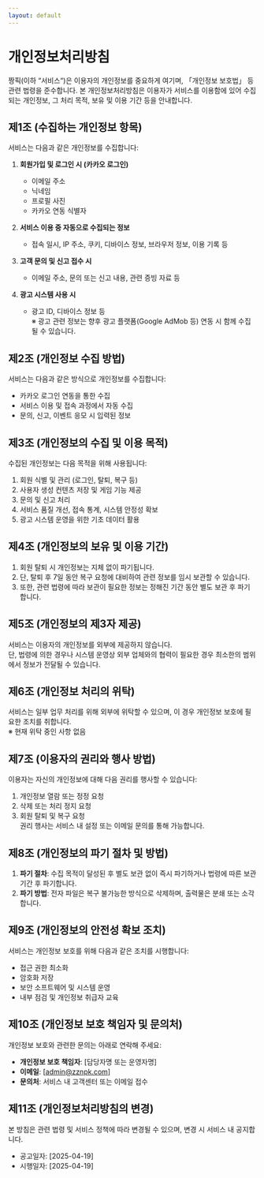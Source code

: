 ```yaml
---
layout: default
---
```


# 개인정보처리방침
짱픽(이하 “서비스“)은 이용자의 개인정보를 중요하게 여기며, 「개인정보 보호법」 등 관련 법령을 준수합니다. 본 개인정보처리방침은 이용자가 서비스를 이용함에 있어 수집되는 개인정보, 그 처리 목적, 보유 및 이용 기간 등을 안내합니다.

## 제1조 (수집하는 개인정보 항목)
서비스는 다음과 같은 개인정보를 수집합니다:

1. **회원가입 및 로그인 시 (카카오 로그인)**
   - 이메일 주소
   - 닉네임
   - 프로필 사진
   - 카카오 연동 식별자

2. **서비스 이용 중 자동으로 수집되는 정보**
   - 접속 일시, IP 주소, 쿠키, 디바이스 정보, 브라우저 정보, 이용 기록 등

3. **고객 문의 및 신고 접수 시**
   - 이메일 주소, 문의 또는 신고 내용, 관련 증빙 자료 등

4. **광고 시스템 사용 시**
   - 광고 ID, 디바이스 정보 등  
     ※ 광고 관련 정보는 향후 광고 플랫폼(Google AdMob 등) 연동 시 함께 수집될 수 있습니다.

## 제2조 (개인정보 수집 방법)
서비스는 다음과 같은 방식으로 개인정보를 수집합니다:

- 카카오 로그인 연동을 통한 수집
- 서비스 이용 및 접속 과정에서 자동 수집
- 문의, 신고, 이벤트 응모 시 입력된 정보

## 제3조 (개인정보의 수집 및 이용 목적)
수집된 개인정보는 다음 목적을 위해 사용됩니다:

1. 회원 식별 및 관리 (로그인, 탈퇴, 복구 등)
2. 사용자 생성 컨텐츠 저장 및 게임 기능 제공
3. 문의 및 신고 처리
4. 서비스 품질 개선, 접속 통계, 시스템 안정성 확보
5. 광고 시스템 운영을 위한 기초 데이터 활용

## 제4조 (개인정보의 보유 및 이용 기간)
1. 회원 탈퇴 시 개인정보는 지체 없이 파기됩니다.
2. 단, 탈퇴 후 7일 동안 복구 요청에 대비하여 관련 정보를 임시 보관할 수 있습니다.
3. 또한, 관련 법령에 따라 보관이 필요한 정보는 정해진 기간 동안 별도 보관 후 파기합니다.

## 제5조 (개인정보의 제3자 제공)
서비스는 이용자의 개인정보를 외부에 제공하지 않습니다.  
단, 법령에 의한 경우나 시스템 운영상 외부 업체와의 협력이 필요한 경우 최소한의 범위에서 정보가 전달될 수 있습니다.

## 제6조 (개인정보 처리의 위탁)
서비스는 일부 업무 처리를 위해 외부에 위탁할 수 있으며, 이 경우 개인정보 보호에 필요한 조치를 취합니다.  
※ 현재 위탁 중인 사항 없음

## 제7조 (이용자의 권리와 행사 방법)
이용자는 자신의 개인정보에 대해 다음 권리를 행사할 수 있습니다:

1. 개인정보 열람 또는 정정 요청
2. 삭제 또는 처리 정지 요청
3. 회원 탈퇴 및 복구 요청  
   권리 행사는 서비스 내 설정 또는 이메일 문의를 통해 가능합니다.

## 제8조 (개인정보의 파기 절차 및 방법)
1. **파기 절차**: 수집 목적이 달성된 후 별도 보관 없이 즉시 파기하거나 법령에 따른 보관 기간 후 파기합니다.
2. **파기 방법**: 전자 파일은 복구 불가능한 방식으로 삭제하며, 출력물은 분쇄 또는 소각합니다.

## 제9조 (개인정보의 안전성 확보 조치)
서비스는 개인정보 보호를 위해 다음과 같은 조치를 시행합니다:

- 접근 권한 최소화
- 암호화 저장
- 보안 소프트웨어 및 시스템 운영
- 내부 점검 및 개인정보 취급자 교육

## 제10조 (개인정보 보호 책임자 및 문의처)
개인정보 보호와 관련한 문의는 아래로 연락해 주세요:

- **개인정보 보호 책임자**: [담당자명 또는 운영자명]
- **이메일**: [admin@zznpk.com]
- **문의처**: 서비스 내 고객센터 또는 이메일 접수

## 제11조 (개인정보처리방침의 변경)
본 방침은 관련 법령 및 서비스 정책에 따라 변경될 수 있으며, 변경 시 서비스 내 공지합니다.

- 공고일자: [2025-04-19]
- 시행일자: [2025-04-19]
